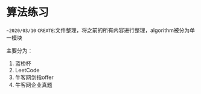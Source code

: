 # 算法练习
`~2020/03/10` `CREATE`:文件整理，将之前的所有内容进行整理，algorithm被分为单一模块

主要分为：  
1. 蓝桥杯
2. LeetCode
3. 牛客网剑指offer
4. 牛客网企业真题